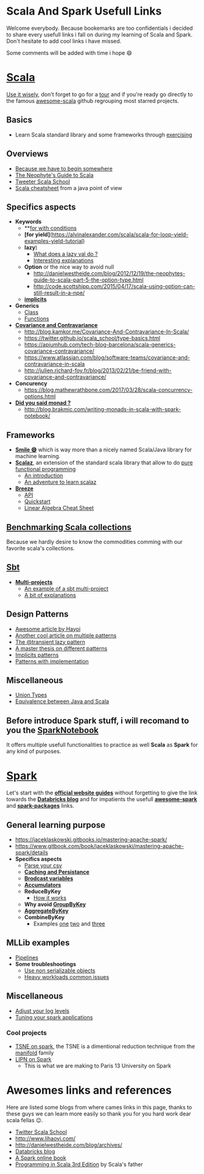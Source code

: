 # Scala And Spark Usefull Links
Welcome everybody. Because bookemarks are too confidentials i decided to share every usefull links i fall on during my learning of Scala and Spark. Don't hesitate to add cool links i have missed.

Some comments will be added with time i hope :smile:

# [Scala](https://www.scala-lang.org/)

[Use it wisely](http://www.scala-lang.org/api/current/#package), don't forget to go for a [tour](https://docs.scala-lang.org/tour/tour-of-scala.html) and if you're ready go directly to the famous [awesome-scala](https://github.com/lauris/awesome-scala) github regrouping most starred projects.
## Basics
* Learn Scala standard library and some frameworks through [exercising](https://www.scala-exercises.org/)
## Overviews
* [Because we have to begin somewhere](https://www.scala-exercises.org/)
* [The Neophyte's Guide to Scala](http://danielwestheide.com/scala/neophytes.html)
* [Tweeter Scala School](https://twitter.github.io/scala_school/index.html)
* [Scala cheatsheet](https://mbonaci.github.io/scala/) from a java point of view
## Specifics aspects
* **Keywords**
  * **[for with conditions](https://alvinalexander.com/scala/how-to-for-loop-embedded-if-statements-guards-scala)
  * **[for yield]**(https://alvinalexander.com/scala/scala-for-loop-yield-examples-yield-tutorial)
  * **lazy**)
    * [What does a lazy val do ?](https://stackoverflow.com/questions/7484928/what-does-a-lazy-val-do)
    * [Interesting explanations](https://blog.codecentric.de/2016/02/lazy-vals-scala-look-hood/)
  * **Option** or the nice way to avoid null
    * http://danielwestheide.com/blog/2012/12/19/the-neophytes-guide-to-scala-part-5-the-option-type.html
    * http://code.scottshipp.com/2015/04/17/scala-using-option-can-still-result-in-a-npe/
  * **[implicits](https://docs.scala-lang.org/tour/implicit-parameters.html)**
* **Generics**
  * [Class](https://docs.scala-lang.org/tour/generic-classes.html)
  * [Functions](https://docs.scala-lang.org/tour/polymorphic-methods.html)
* **[Covariance and Contravariance](https://docs.scala-lang.org/tour/variances.html)**
  * http://blog.kamkor.me/Covariance-And-Contravariance-In-Scala/
  * https://twitter.github.io/scala_school/type-basics.html
  * https://apiumhub.com/tech-blog-barcelona/scala-generics-covariance-contravariance/
  * https://www.atlassian.com/blog/software-teams/covariance-and-contravariance-in-scala
  * http://julien.richard-foy.fr/blog/2013/02/21/be-friend-with-covariance-and-contravariance/
* **Concurency**
  * https://blog.mathewrathbone.com/2017/03/28/scala-concurrency-options.html
* **[Did you said monad ?](https://en.wikipedia.org/wiki/Monad_(functional_programming))**
  * http://blog.brakmic.com/writing-monads-in-scala-with-spark-notebook/
## Frameworks 
* **[Smile :smile:](https://haifengl.github.io/smile/)** which is way more than a nicely named Scala/Java library for machine learning.
* **[Scalaz](https://github.com/scalaz/scalaz)**, an extension of the standard scala library that allow to do [pure functional programming](https://www.quora.com/What-is-Scalaz-useful-for)
  * [An introduction](http://noelmarkham.github.io/scalaz-intro/#/)
  * [An adventure to learn scalaz](http://eed3si9n.com/learning-scalaz/index.html)
* **[Breeze](https://github.com/scalanlp/breeze)**
  * [API](http://www.scalanlp.org/api/breeze/#breeze.package)
  * [Quickstart](https://github.com/scalanlp/breeze/wiki/Quickstart)
  * [Linear Algebra Cheat Sheet](https://github.com/scalanlp/breeze/wiki/Linear-Algebra-Cheat-Sheet) 
## [Benchmarking Scala collections](http://www.lihaoyi.com/post/BenchmarkingScalaCollections.html)
Because we hardly desire to know the commodities comming with our favorite scala's collections.
## [Sbt](https://www.scala-sbt.org/)

* **[Multi-projects](https://www.scala-sbt.org/1.x/docs/Multi-Project.html)**
  * [An example of a sbt multi-project](https://github.com/aaronp/multi-project)
  * [A bit of explanations](https://alvinalexander.com/scala/how-to-create-sbt-projects-with-subprojects)
## Design Patterns
* [Awesome article by Hayoi](http://www.lihaoyi.com/post/OldDesignPatternsinScala.html)
* [Another cool article on multiple patterns](https://pavelfatin.com/design-patterns-in-scala/)
* [The @transient lazy pattern](http://fdahms.com/2015/10/14/scala-and-the-transient-lazy-val-pattern/)
* [A master thesis on different patterns](https://www.scala-lang.org/old/sites/default/files/FrederikThesis.pdf)
* [Implicits patterns](http://www.lihaoyi.com/post/ImplicitDesignPatternsinScala.html)
* [Patterns with implementation](https://github.com/jfaerman/scala-patterns)
## Miscellaneous
* [Union Types](http://milessabin.com/blog/2011/06/09/scala-union-types-curry-howard/)
* [Equivalence between Java and Scala](http://rea.tech/java-to-scala-cheatsheet/)

## Before introduce Spark stuff, i will recomand to you the [SparkNotebook](https://github.com/spark-notebook/spark-notebook)
It offers multiple usefull functionalities to practice as well **Scala** as **Spark** for any kind of purposes.

# [Spark](https://spark.apache.org/)
Let's start with the **[official website guides](http://spark.apache.org/docs/latest/quick-start.html)** without forgetting to give the link towards the **[Databricks blog](https://databricks.com/blog)** and for impatients the usefull **[awesome-spark](https://github.com/awesome-spark/awesome-spark)** and **[spark-packages](https://spark-packages.org/)** links.
## General learning purpose
* https://jaceklaskowski.gitbooks.io/mastering-apache-spark/
* https://www.gitbook.com/book/jaceklaskowski/mastering-apache-spark/details
* **Specifics aspects**
  * [Parse your csv](http://carminedimascio.com/2015/02/apache-spark-convert-csv-to-rdd/)
  * **[Caching and Persistance](https://jaceklaskowski.gitbooks.io/mastering-apache-spark/content/spark-rdd-caching.html)**
  * **[Brodcast variables](https://jaceklaskowski.gitbooks.io/mastering-apache-spark/content/spark-broadcast.html)**
  * **[Accumulators](http://imranrashid.com/posts/Spark-Accumulators/)**
  * **ReduceByKey**
    * [How it works](https://stackoverflow.com/questions/30145329/reducebykey-how-does-it-work-internally)
  * **Why avoid [GroupByKey](https://databricks.gitbooks.io/databricks-spark-knowledge-base/content/best_practices/prefer_reducebykey_over_groupbykey.html)**
  * **[AggregateByKey](http://codingjunkie.net/spark-agr-by-key/)**
  * **CombineByKey**
    * Examples [one](https://www.google.fr/search?q=combineBykey&oq=combineBykey&aqs=chrome..69i57j35i39j0l4.2345j0j4&sourceid=chrome&ie=UTF-8) [two](http://abshinn.github.io/python/apache-spark/2014/10/11/using-combinebykey-in-apache-spark/) and [three](http://codingjunkie.net/spark-combine-by-key/)  
## MLLib examples
* [Pipelines](http://www.sparktutorials.net/Spark+MLLib+-+Predict+Store+Sales+with+ML+Pipelines)
* **Some troubleshootings**
  * [Use non serializable objects](https://www.nicolaferraro.me/2016/02/22/using-non-serializable-objects-in-apache-spark/)
  * [Heavy workloads common issues](https://developer.ibm.com/hadoop/2016/07/18/troubleshooting-and-tuning-spark-for-heavy-workloads/)
## Miscellaneous
* [Adjust your log levels](https://mapr.com/blog/how-log-apache-spark/)
* [Tuning your spark applications](http://evertrue.github.io/blog/2015/03/20/tuning-guidelines-for-apache-spark/)
### Cool projects
* [TSNE on spark](https://github.com/saurfang/spark-tsne), the TSNE is a dimentional reduction technique from the [manifold](https://en.wikipedia.org/wiki/Manifold) family
* [LIPN on Spark](https://github.com/Spark-clustering-notebook)
  * This is what we are making to Paris 13 University on Spark

# Awesomes links and references
Here are listed some blogs from where cames links in this page, thanks to these guys we can learn more easily so thank you for you hard work dear scala fellas :wink:.
* [Twitter Scala School](https://twitter.github.io/scala_school/index.html)
* http://www.lihaoyi.com/
* http://danielwestheide.com/blog/archives/
* [Databricks blog](https://databricks.com/blog)
* [A Spark online book](https://www.gitbook.com/book/jaceklaskowski/mastering-apache-spark/details)
* [Programming in Scala 3rd Edition](https://www.amazon.co.uk/Programming-Scala-3rd-Martin-Odersky/dp/0981531687) by Scala's father
